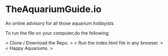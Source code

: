 # TheAquariumGuide.io
An online advisory for all those aquarium hobbyists

To run the file on your computer,do the following:
 
< Clone / Download the Repo. >
< Run the index.html file in any browser. >
< Happy Aquariums. >
